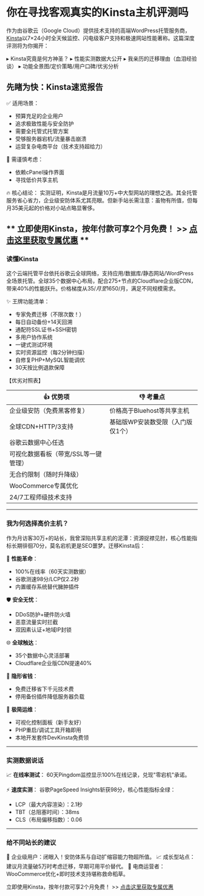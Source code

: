 # 你在寻找客观真实的Kinsta主机评测吗

作为由谷歌云（Google Cloud）提供技术支持的高端WordPress托管服务商，[Kinsta](https://kinsta.com/pricing/?kaid=KTAXXKDXLIBP)以7×24小时全天候监控、闪电级客户支持和极速网站性能著称。这篇深度评测将为你揭开：

▸ Kinsta究竟是何方神圣？
▸ 性能实测数据大公开
▸ 我亲历的迁移理由（血泪经验谈）
▸ 功能全景图/定价策略/用户口碑/优劣分析

## 先睹为快：Kinsta速览报告

✅ 适用场景：
- 预算充足的企业用户
- 追求极致性能与安全防护
- 需要全托管式托管方案
- 受够服务器宕机/流量暴击崩溃
- 运营复杂电商平台（技术支持超给力）

🚫 需谨慎考虑：
- 依赖cPanel操作界面
- 寻找低价共享主机

🔥 核心结论：
实测证明，Kinsta是月流量10万+中大型网站的理想之选。其全托管服务省心省力，企业级安防体系尤其亮眼。但新手站长需注意：虽物有所值，但每月35美元起的价格对小站点略显奢侈。

** 立即使用Kinsta，按年付款可享2个月免费！ >> [点击这里获取专属优惠](https://kinsta.com/pricing/?kaid=KTAXXKDXLIBP) **
--- 

### 读懂Kinsta

这个云端托管平台依托谷歌云全球网络，支持应用/数据库/静态网站/WordPress全场景托管。全球35个数据中心布局，配合275+节点的Cloudflare企业版CDN，带来40%的性能跃升。价格梯度从$35/月至$1650/月，满足不同规模需求。

✨ 王牌功能清单：
- 专家免费迁移（不限次数！）
- 每日自动备份+14天回溯
- 通配符SSL证书+SSH密钥
- 多用户协作系统
- 一键式测试环境
- 实时资源监控（每2分钟扫描）
- 自修复PHP+MySQL智能调优
- 30天按比例退款保障

【优劣对照表】

👍 优势项 |     👎 考量点
---|---
企业级安防（免费黑客修复） | 价格高于Bluehost等共享主机
全球CDN+HTTP/3支持 | 基础版WP安装数受限（入门版仅1个）
谷歌云数据中心任选 | 
可视化数据看板（带宽/SSL等一键管理） | 
无合约限制（随时升降级） | 
WooCommerce专属优化 | 
24/7工程师级技术支持 | 

---

### 我为何选择高价主机？

作为月访客30万+的站长，我曾深陷共享主机的泥潭：资源捉襟见肘，核心性能指标长期徘徊70分，莫名宕机更是SEO噩梦。迁移Kinsta后：

🚀 **性能革命**：
- 100%在线率（60天实测数据）
- 谷歌测速98分/LCP仅2.2秒
- 内置缓存系统替代臃肿插件

🛡️ **安全无忧**：
- DDoS防护+硬件防火墙
- 恶意流量实时拦截
- 双因素认证+地域IP封锁

🌐 **全球触达**：
- 35个数据中心灵活部署
- Cloudflare企业版CDN提速40%

💸 **隐形省钱**：
- 免费迁移省下千元技术费
- 停用备份插件降低服务器负载

🔧 **极简运维**：
- 可视化控制面板（新手友好）
- PHP重启/调试工具开箱即用
- 本地开发套件DevKinsta免费领

---

### 实测数据说话

📈 **在线率测试**：
60天Pingdom监控显示100%在线记录，兑现"零宕机"承诺。

⚡ **速度实测**：
谷歌PageSpeed Insights斩获98分，核心性能指标全绿：
- LCP（最大内容渲染）：2.1秒
- TBT（总阻塞时间）：38ms  
- CLS（布局偏移指数）：0.06

---

### 给不同站长的建议

💼 企业级用户：闭眼入！安防体系与自动扩缩容能力物超所值。
📈 成长型站点：建议月流量破5万时考虑迁移，早期可用平价替代。
🛒 电商运营者：WooCommerce优化+即时技术支持堪称救命稻草。

立即使用Kinsta，按年付款可享2个月免费！ >> [点击这里获取专属优惠](https://kinsta.com/pricing/?kaid=KTAXXKDXLIBP)